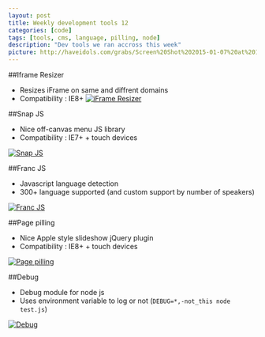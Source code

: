 ```yaml
---
layout: post
title: Weekly development tools 12
categories: [code]
tags: [tools, cms, language, pilling, node]
description: "Dev tools we ran accross this week"
picture: http://haveidols.com/grabs/Screen%20Shot%202015-01-07%20at%2017.33.42.png
---
```


##Iframe Resizer
- Resizes iFrame on same and diffrent domains
- Compatibility : IE8+
[![iFrame Resizer](http://haveidols.com/grabs/Screen%20Shot%202015-02-17%20at%2012.01.09.png)](https://github.com/davidjbradshaw/iframe-resizer)


##Snap JS
- Nice off-canvas menu JS library
- Compatibility : IE7+ + touch devices

[![Snap JS](http://haveidols.com/grabs/Screen%20Shot%202015-01-08%20at%2015.34.34.png)](http://jakiestfu.github.io/Snap.js/demo/apps/default.html)

##Franc JS
- Javascript language detection
- 300+ language supported (and custom support by number of speakers)

[![Franc JS](http://haveidols.com/grabs/Screen%20Shot%202015-01-07%20at%2017.05.55.png)](http://wooorm.github.io/franc/) 

##Page pilling
- Nice Apple style slideshow jQuery plugin 
- Compatibility : IE8+ + touch devices

[![Page pilling](http://haveidols.com/grabs/Screen%20Shot%202015-01-07%20at%2017.12.44.png)](http://alvarotrigo.com/pagePiling/)


##Debug
- Debug module for node js
- Uses environment variable to log or not (`DEBUG=*,-not_this node test.js`)

[![Debug](http://haveidols.com/grabs/Screen%20Shot%202015-01-07%20at%2017.19.11.png)](https://github.com/visionmedia/debug)
